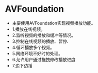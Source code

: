 # AVFoundation
- 主要使用AVFoundation实现视频播放功能。
- 1.播放在线视频。
- 2.监听视频的播放和缓冲等情况。
- 3.控制在线视频的播放、暂停.
- 4.循环播放多个视频。
- 5.网络环境不好时的处理。
- 6.允许用户通过拖拽修改播放进度
- 7.边下边播

